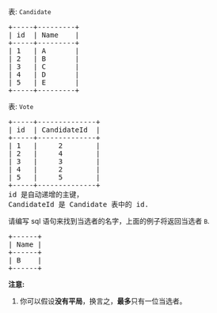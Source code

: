 <p>表: <code>Candidate</code></p>

<pre>+-----+---------+
| id  | Name    |
+-----+---------+
| 1   | A       |
| 2   | B       |
| 3   | C       |
| 4   | D       |
| 5   | E       |
+-----+---------+  
</pre>

<p>表: <code>Vote</code></p>

<pre>+-----+--------------+
| id  | CandidateId  |
+-----+--------------+
| 1   |     2        |
| 2   |     4        |
| 3   |     3        |
| 4   |     2        |
| 5   |     5        |
+-----+--------------+
id 是自动递增的主键，
CandidateId 是 Candidate 表中的 id.
</pre>

<p>请编写 sql 语句来找到当选者的名字，上面的例子将返回当选者 <code>B</code>.</p>

<pre>+------+
| Name |
+------+
| B    |
+------+
</pre>

<p><strong>注意:</strong></p>

<ol>
	<li>你可以假设<strong>没有平局</strong>，换言之，<strong>最多</strong>只有一位当选者。</li>
</ol>

<p>&nbsp;</p>
